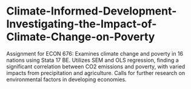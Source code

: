 # Climate-Informed-Development-Investigating-the-Impact-of-Climate-Change-on-Poverty
Assignment for ECON 676: Examines climate change and poverty in 16 nations using Stata 17 BE. Utilizes SEM and OLS regression, finding a significant correlation between CO2 emissions and poverty, with varied impacts from precipitation and agriculture. Calls for further research on environmental factors in developing economies.
